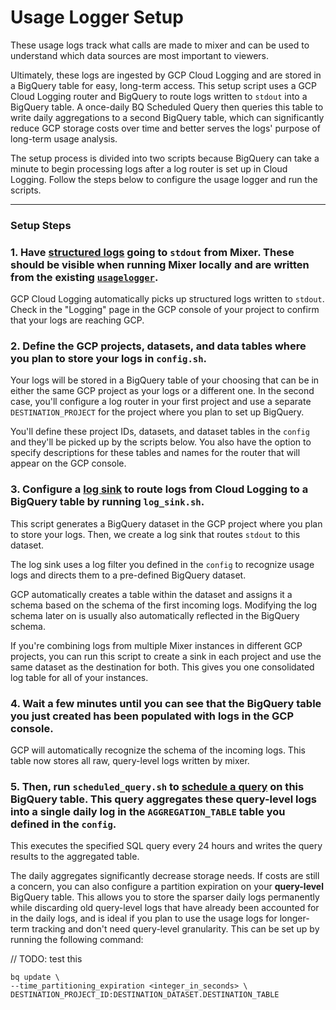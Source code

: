 # Usage Logger Setup

These usage logs track what calls are made to mixer and can be used to understand which data sources are most important to viewers.

Ultimately, these logs are ingested by GCP Cloud Logging and are stored in a BigQuery table for easy, long-term access. This setup script uses a GCP Cloud Logging router and BigQuery to route logs written to `stdout` into a BigQuery table. A once-daily BQ Scheduled Query then queries this table to write daily aggregations to a second BigQuery table, which can significantly reduce GCP storage costs over time and better serves the logs' purpose of long-term usage analysis.

The setup process is divided into two scripts because BigQuery can take a minute to begin processing logs after a log router is set up in Cloud Logging. Follow the steps below to configure the usage logger and run the scripts.

---

### Setup Steps

### 1. Have [structured logs](https://docs.cloud.google.com/logging/docs/structured-logging) going to `stdout` from Mixer. These should be visible when running Mixer locally and are written from the existing [`usagelogger`](https://github.com/datacommonsorg/mixer/blob/master/internal/log/usagelogger.go).

GCP Cloud Logging automatically picks up structured logs written to `stdout`. Check in the "Logging" page in the GCP console of your project to confirm that your logs are reaching GCP.

### 2. Define the GCP projects, datasets, and data tables where you plan to store your logs in `config.sh`.

Your logs will be stored in a BigQuery table of your choosing that can be in either the same GCP project as your logs or a different one. In the second case, you'll configure a log router in your first project and use a separate `DESTINATION_PROJECT` for the project where you plan to set up BigQuery.

You'll define these project IDs, datasets, and dataset tables in the `config` and they'll be picked up by the scripts below. You also have the option to specify descriptions for these tables and names for the router that will appear on the GCP console.

### 3. Configure a [log sink](https://cloud.google.com/sdk/gcloud/reference/logging/sinks/create) to route logs from Cloud Logging to a BigQuery table by running `log_sink.sh`.

This script generates a BigQuery dataset in the GCP project where you plan to store your logs. Then, we create a log sink that routes `stdout` to this dataset.

The log sink uses a log filter you defined in the `config` to recognize usage logs and directs them to a pre-defined BigQuery dataset.

GCP automatically creates a table within the dataset and assigns it a schema based on the schema of the first incoming logs. Modifying the log schema later on is usually also automatically reflected in the BigQuery schema.

If you're combining logs from multiple Mixer instances in different GCP projects, you can run this script to create a sink in each project and use the same dataset as the destination for both. This gives you one consolidated log table for all of your instances.

### 4. Wait a few minutes until you can see that the BigQuery table you just created has been populated with logs in the GCP console.

GCP will automatically recognize the schema of the incoming logs. This table now stores all raw, query-level logs written by mixer.

### 5. Then, run `scheduled_query.sh` to [schedule a query](https://cloud.google.com/bigquery/docs/scheduling-queries#bq) on this BigQuery table. This query aggregates these query-level logs into a single daily log in the `AGGREGATION_TABLE` table you defined in the `config`.

This executes the specified SQL query every 24 hours and writes the query results to the aggregated table.

The daily aggregates significantly decrease storage needs. If costs are still a concern, you can also configure a partition expiration on your **query-level** BigQuery table. This allows you to store the sparser daily logs permanently while discarding old query-level logs that have already been accounted for in the daily logs, and is ideal if you plan to use the usage logs for longer-term tracking and don't need query-level granularity. This can be set up by running the following command:

// TODO: test this

```
bq update \
--time_partitioning_expiration <integer_in_seconds> \
DESTINATION_PROJECT_ID:DESTINATION_DATASET.DESTINATION_TABLE
```
